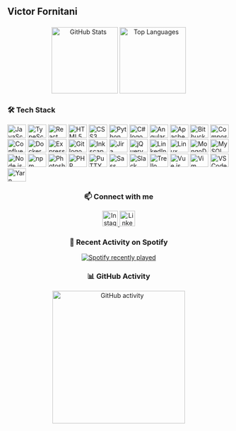 <h2 align="left">Victor Fornitani</h2>

###

<div align="center">
  <img src="https://github-readme-stats.vercel.app/api?username=lokindow&show_icons=true&theme=aura&include_all_commits=true&count_private=true&hide_border=true" height="150" alt="GitHub Stats" />
  <img src="https://github-readme-stats.vercel.app/api/top-langs/?username=lokindow&layout=compact&theme=aura&hide_border=true" height="150" alt="Top Languages" />
</div>

###

<div align="left">
  <h3>🛠 Tech Stack</h3>
  <p>
    <img src="https://cdn.jsdelivr.net/gh/devicons/devicon/icons/javascript/javascript-original.svg" height="30" width="42" alt="JavaScript logo" />
    <img src="https://cdn.jsdelivr.net/gh/devicons/devicon/icons/typescript/typescript-original.svg" height="30" width="42" alt="TypeScript logo" />
    <img src="https://cdn.jsdelivr.net/gh/devicons/devicon/icons/react/react-original.svg" height="30" width="42" alt="React logo" />
    <img src="https://cdn.jsdelivr.net/gh/devicons/devicon/icons/html5/html5-original.svg" height="30" width="42" alt="HTML5 logo" />
    <img src="https://cdn.jsdelivr.net/gh/devicons/devicon/icons/css3/css3-original.svg" height="30" width="42" alt="CSS3 logo" />
    <img src="https://cdn.jsdelivr.net/gh/devicons/devicon/icons/python/python-original.svg" height="30" width="42" alt="Python logo" />
    <img src="https://cdn.jsdelivr.net/gh/devicons/devicon/icons/csharp/csharp-original.svg" height="30" width="42" alt="C# logo" />
    <img src="https://cdn.jsdelivr.net/gh/devicons/devicon/icons/angularjs/angularjs-original.svg" height="30" width="42" alt="AngularJS logo" />
    <img src="https://cdn.jsdelivr.net/gh/devicons/devicon/icons/apache/apache-original.svg" height="30" width="42" alt="Apache logo" />
    <img src="https://cdn.jsdelivr.net/gh/devicons/devicon/icons/bitbucket/bitbucket-original.svg" height="30" width="42" alt="Bitbucket logo" />
    <img src="https://cdn.jsdelivr.net/gh/devicons/devicon/icons/composer/composer-original.svg" height="30" width="42" alt="Composer logo" />
    <img src="https://cdn.jsdelivr.net/gh/devicons/devicon/icons/confluence/confluence-original.svg" height="30" width="42" alt="Confluence logo" />
    <img src="https://cdn.jsdelivr.net/gh/devicons/devicon/icons/docker/docker-original.svg" height="30" width="42" alt="Docker logo" />
    <img src="https://cdn.jsdelivr.net/gh/devicons/devicon/icons/express/express-original.svg" height="30" width="42" alt="Express logo" />
    <img src="https://cdn.jsdelivr.net/gh/devicons/devicon/icons/git/git-original.svg" height="30" width="42" alt="Git logo" />
    <img src="https://cdn.jsdelivr.net/gh/devicons/devicon/icons/inkscape/inkscape-original.svg" height="30" width="42" alt="Inkscape logo" />
    <img src="https://cdn.jsdelivr.net/gh/devicons/devicon/icons/jira/jira-original.svg" height="30" width="42" alt="Jira logo" />
    <img src="https://cdn.jsdelivr.net/gh/devicons/devicon/icons/jquery/jquery-original.svg" height="30" width="42" alt="jQuery logo" />
    <img src="https://cdn.jsdelivr.net/gh/devicons/devicon/icons/linkedin/linkedin-original.svg" height="30" width="42" alt="LinkedIn logo" />
    <img src="https://cdn.jsdelivr.net/gh/devicons/devicon/icons/linux/linux-original.svg" height="30" width="42" alt="Linux logo" />
    <img src="https://cdn.jsdelivr.net/gh/devicons/devicon/icons/mongodb/mongodb-original.svg" height="30" width="42" alt="MongoDB logo" />
    <img src="https://cdn.jsdelivr.net/gh/devicons/devicon/icons/mysql/mysql-original.svg" height="30" width="42" alt="MySQL logo" />
    <img src="https://cdn.jsdelivr.net/gh/devicons/devicon/icons/nodejs/nodejs-original.svg" height="30" width="42" alt="Node.js logo" />
    <img src="https://cdn.jsdelivr.net/gh/devicons/devicon/icons/npm/npm-original-wordmark.svg" height="30" width="42" alt="npm logo" />
    <img src="https://cdn.jsdelivr.net/gh/devicons/devicon/icons/photoshop/photoshop-plain.svg" height="30" width="42" alt="Photoshop logo" />
    <img src="https://cdn.jsdelivr.net/gh/devicons/devicon/icons/php/php-original.svg" height="30" width="42" alt="PHP logo" />
    <img src="https://cdn.jsdelivr.net/gh/devicons/devicon/icons/putty/putty-original.svg" height="30" width="42" alt="PuTTY logo" />
    <img src="https://cdn.jsdelivr.net/gh/devicons/devicon/icons/sass/sass-original.svg" height="30" width="42" alt="Sass logo" />
    <img src="https://cdn.jsdelivr.net/gh/devicons/devicon/icons/slack/slack-original.svg" height="30" width="42" alt="Slack logo" />
    <img src="https://cdn.jsdelivr.net/gh/devicons/devicon/icons/trello/trello-plain.svg" height="30" width="42" alt="Trello logo" />
    <img src="https://cdn.jsdelivr.net/gh/devicons/devicon/icons/vuejs/vuejs-original.svg" height="30" width="42" alt="Vue.js logo" />
    <img src="https://cdn.jsdelivr.net/gh/devicons/devicon/icons/vim/vim-original.svg" height="30" width="42" alt="Vim logo" />
    <img src="https://cdn.jsdelivr.net/gh/devicons/devicon/icons/vscode/vscode-original.svg" height="30" width="42" alt="VS Code logo" />
    <img src="https://cdn.jsdelivr.net/gh/devicons/devicon/icons/yarn/yarn-original.svg" height="30" width="42" alt="Yarn logo" />
  </p>
</div>

###

<div align="center">
  <h3>📫 Connect with me</h3>
  <a href="https://www.instagram.com/victor_fornitani/" target="_blank">
    <img src="https://img.shields.io/static/v1?message=Instagram&logo=instagram&label=&color=E4405F&logoColor=white&labelColor=&style=for-the-badge" height="35" alt="Instagram logo" />
  </a>
  <a href="https://www.linkedin.com/in/victor-fornitani" target="_blank">
    <img src="https://img.shields.io/static/v1?message=LinkedIn&logo=linkedin&label=&color=0077B5&logoColor=white&labelColor=&style=for-the-badge" height="35" alt="LinkedIn logo" />
  </a>
</div>

###

<div align="center">
  <h3>🎵 Recent Activity on Spotify</h3>
  <a href="https://open.spotify.com/user/22vnutr5r4ahx7bxrf23kdj5i" target="_blank">
    <img src="https://t2.tudocdn.net/493527?w=646&h=284" alt="Spotify recently played" />
  </a>
</div>

###

<div align="center">
  <h3>📊 GitHub Activity</h3>
  <img height="300" src="https://media0.giphy.com/media/26tn33aiTi1jkl6H6/giphy.gif?cid=ecf05e47smbeicr7gmfrb2e0b3cdfgrtcl8df2msz36uzwju&rid=giphy.gif&ct=g" alt="GitHub activity" />
</div>
